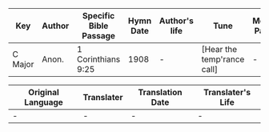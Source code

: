 Key | Author   | Specific Bible Passage     |Hymn Date |Author's life |Tune |Metrical Pattern   |Composer/Source
-- | --------- | ---------------------------|----------|--------------|-----|-------------------|-------------  
C Major |Anon. |1 Corinthians 9:25 |1908 |- |[Hear the temp'rance call] |- |Franz Abt

Original Language | Translater | Translation Date   | Translater's Life  
----------------- | --------- | --------------------|-------------     
\- |- |- |-
